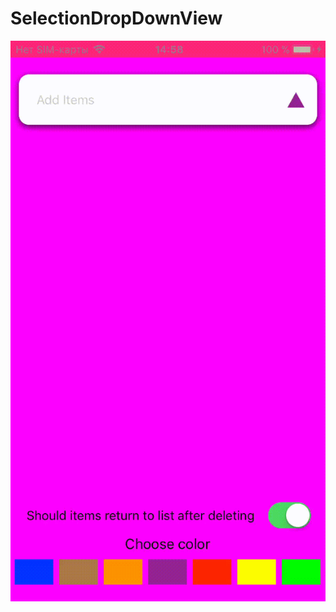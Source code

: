 # SelectionDropDownView
![alt tag](https://github.com/madoffox/SelectionDropDownView/blob/master/ScreenRecording_04-15-2018%2014_58.gif)
